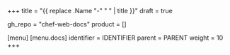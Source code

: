 +++
title = "{{ replace .Name "-" " " | title }}"
draft = true

gh_repo = "chef-web-docs"
product = []

[menu]
  [menu.docs]
    identifier = IDENTIFIER
    parent = PARENT
    weight = 10
+++

